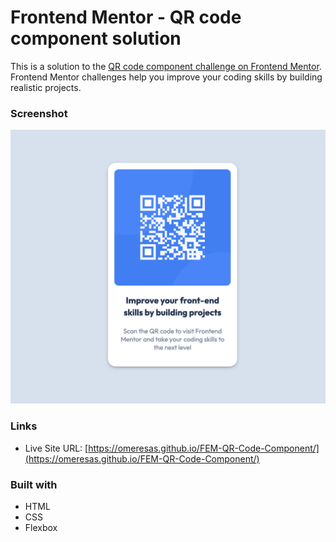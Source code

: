 # Frontend Mentor - QR code component solution

This is a solution to the [QR code component challenge on Frontend Mentor](https://www.frontendmentor.io/challenges/qr-code-component-iux_sIO_H). Frontend Mentor challenges help you improve your coding skills by building realistic projects.

### Screenshot

![](./screenshot.png)

### Links

- Live Site URL: [https://omeresas.github.io/FEM-QR-Code-Component/](https://omeresas.github.io/FEM-QR-Code-Component/)

### Built with

- HTML
- CSS
- Flexbox
